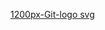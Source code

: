 [1200px-Git-logo svg](https://user-images.githubusercontent.com/105508007/188055308-1eedbc82-7dcb-4db7-9ede-03f9019a117c.png)

